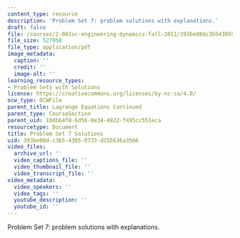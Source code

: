```yaml
---
content_type: resource
description: 'Problem Set 7: problem solutions with explanations.'
draft: false
file: /courses/2-003sc-engineering-dynamics-fall-2011/393be08dc3b543059733d255636a3566_MIT2_003SCF11_pset7_sol.pdf
file_size: 527958
file_type: application/pdf
image_metadata:
  caption: ''
  credit: ''
  image-alt: ''
learning_resource_types:
- Problem Sets with Solutions
license: https://creativecommons.org/licenses/by-nc-sa/4.0/
ocw_type: OCWFile
parent_title: Lagrange Equations Continued
parent_type: CourseSection
parent_uid: 10db64f8-6d56-8e34-4922-f495cc551eca
resourcetype: Document
title: Problem Set 7 Solutions
uid: 393be08d-c3b5-4305-9733-d255636a3566
video_files:
  archive_url: ''
  video_captions_file: ''
  video_thumbnail_file: ''
  video_transcript_file: ''
video_metadata:
  video_speakers: ''
  video_tags: ''
  youtube_description: ''
  youtube_id: ''
---
```

Problem Set 7: problem solutions with explanations.